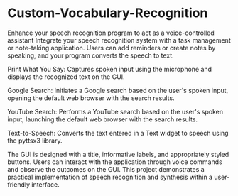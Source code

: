 # Custom-Vocabulary-Recognition
Enhance your speech recognition program to act as a voice-controlled assistant
Integrate your speech recognition system with a task management or note-taking application. Users can add reminders or create notes by speaking, 
and your program converts the speech to text.

Print What You Say:
Captures spoken input using the microphone and displays the recognized text on the GUI.

Google Search:
Initiates a Google search based on the user's spoken input, opening the default web browser with the search results.

YouTube Search:
Performs a YouTube search based on the user's spoken input, launching the default web browser with the search results.

Text-to-Speech:
Converts the text entered in a Text widget to speech using the pyttsx3 library.

The GUI is designed with a title, informative labels, and appropriately styled buttons. Users can interact with the application through voice commands and observe the outcomes on the GUI. This project demonstrates a practical implementation of speech recognition and synthesis within a user-friendly interface.







